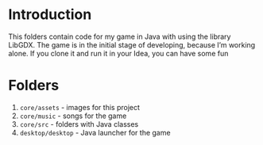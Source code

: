 # Introduction 

This folders contain code for my game in Java with using the library LibGDX. 
The game is in the initial stage of developing, because I’m working alone. If you clone it and run it in your Idea, you can have some fun

# Folders

1. `core/assets` - images for this project
2. `core/music` - songs for the game
3. `core/src` - folders with Java classes
4. `desktop/desktop` - Java launcher for the game 